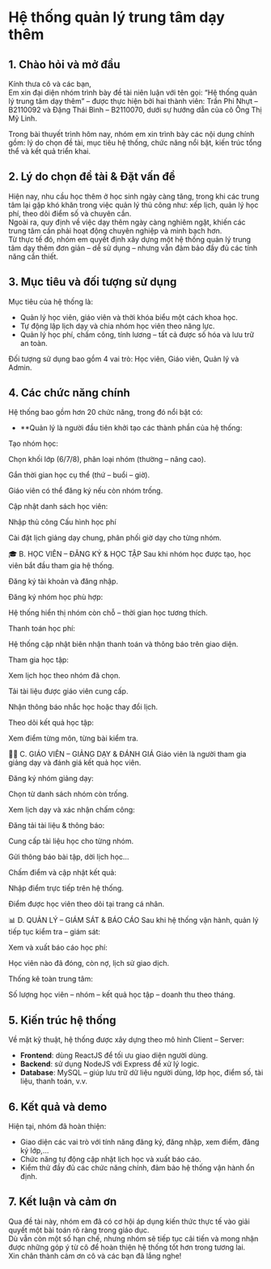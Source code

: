 # Hệ thống quản lý trung tâm dạy thêm

## 1. Chào hỏi và mở đầu
Kính thưa cô và các bạn,  
Em xin đại diện nhóm trình bày đề tài niên luận với tên gọi: “Hệ thống quản lý trung tâm dạy thêm” – được thực hiện bởi hai thành viên: Trần Phi Nhựt – B2110092 và Đặng Thái Bình – B2110070, dưới sự hướng dẫn của cô Ông Thị Mỹ Linh.

Trong bài thuyết trình hôm nay, nhóm em xin trình bày các nội dung chính gồm: lý do chọn đề tài, mục tiêu hệ thống, chức năng nổi bật, kiến trúc tổng thể và kết quả triển khai.

## 2. Lý do chọn đề tài & Đặt vấn đề
Hiện nay, nhu cầu học thêm ở học sinh ngày càng tăng, trong khi các trung tâm lại gặp khó khăn trong việc quản lý thủ công như: xếp lịch, quản lý học phí, theo dõi điểm số và chuyên cần.  
Ngoài ra, quy định về việc dạy thêm ngày càng nghiêm ngặt, khiến các trung tâm cần phải hoạt động chuyên nghiệp và minh bạch hơn.  
Từ thực tế đó, nhóm em quyết định xây dựng một hệ thống quản lý trung tâm dạy thêm đơn giản – dễ sử dụng – nhưng vẫn đảm bảo đầy đủ các tính năng cần thiết.

## 3. Mục tiêu và đối tượng sử dụng
Mục tiêu của hệ thống là:
- Quản lý học viên, giáo viên và thời khóa biểu một cách khoa học.
- Tự động lập lịch dạy và chia nhóm học viên theo năng lực.
- Quản lý học phí, chấm công, tính lương – tất cả được số hóa và lưu trữ an toàn.

Đối tượng sử dụng bao gồm 4 vai trò: Học viên, Giáo viên, Quản lý và Admin.

## 4. Các chức năng chính
Hệ thống bao gồm hơn 20 chức năng, trong đó nổi bật có:
- **Quản lý là người đầu tiên khởi tạo các thành phần của hệ thống:

Tạo nhóm học:

Chọn khối lớp (6/7/8), phân loại nhóm (thường – nâng cao).

Gắn thời gian học cụ thể (thứ – buổi – giờ).

Giáo viên có thể đăng ký nếu còn nhóm trống.

Cập nhật danh sách học viên:

Nhập thủ công 
Cấu hình học phí

Cài đặt lịch giảng dạy chung, phân phối giờ dạy cho từng nhóm.

🎓 B. HỌC VIÊN – ĐĂNG KÝ & HỌC TẬP
Sau khi nhóm học được tạo, học viên bắt đầu tham gia hệ thống.

Đăng ký tài khoản và đăng nhập.

Đăng ký nhóm học phù hợp:


Hệ thống hiển thị nhóm còn chỗ – thời gian học tương thích.

Thanh toán học phí:

Hệ thống cập nhật biên nhận thanh toán và thông báo trên giao diện.

Tham gia học tập:

Xem lịch học theo nhóm đã chọn.

Tải tài liệu được giáo viên cung cấp.

Nhận thông báo nhắc học hoặc thay đổi lịch.

Theo dõi kết quả học tập:

Xem điểm từng môn, từng bài kiểm tra.

👨‍🏫 C. GIÁO VIÊN – GIẢNG DẠY & ĐÁNH GIÁ
Giáo viên là người tham gia giảng dạy và đánh giá kết quả học viên.

Đăng ký nhóm giảng dạy:

Chọn từ danh sách nhóm còn trống.

Xem lịch dạy và xác nhận chấm công:

Đăng tải tài liệu & thông báo:

Cung cấp tài liệu học cho từng nhóm.

Gửi thông báo bài tập, dời lịch học…

Chấm điểm và cập nhật kết quả:

Nhập điểm trực tiếp trên hệ thống.

Điểm được học viên theo dõi tại trang cá nhân.

📊 D. QUẢN LÝ – GIÁM SÁT & BÁO CÁO
Sau khi hệ thống vận hành, quản lý tiếp tục kiểm tra – giám sát:

Xem và xuất báo cáo học phí:

Học viên nào đã đóng, còn nợ, lịch sử giao dịch.

Thống kê toàn trung tâm:

Số lượng học viên – nhóm – kết quả học tập – doanh thu theo tháng.

## 5. Kiến trúc hệ thống
Về mặt kỹ thuật, hệ thống được xây dựng theo mô hình Client – Server:
- **Frontend**: dùng ReactJS để tối ưu giao diện người dùng.
- **Backend**: sử dụng NodeJS với Express để xử lý logic.
- **Database**: MySQL – giúp lưu trữ dữ liệu người dùng, lớp học, điểm số, tài liệu, thanh toán, v.v.

## 6. Kết quả và demo
Hiện tại, nhóm đã hoàn thiện:
- Giao diện các vai trò với tính năng đăng ký, đăng nhập, xem điểm, đăng ký lớp,...
- Chức năng tự động cập nhật lịch học và xuất báo cáo.
- Kiểm thử đầy đủ các chức năng chính, đảm bảo hệ thống vận hành ổn định.

## 7. Kết luận và cảm ơn
Qua đề tài này, nhóm em đã có cơ hội áp dụng kiến thức thực tế vào giải quyết một bài toán rõ ràng trong giáo dục.  
Dù vẫn còn một số hạn chế, nhưng nhóm sẽ tiếp tục cải tiến và mong nhận được những góp ý từ cô để hoàn thiện hệ thống tốt hơn trong tương lai.  
Xin chân thành cảm ơn cô và các bạn đã lắng nghe!
